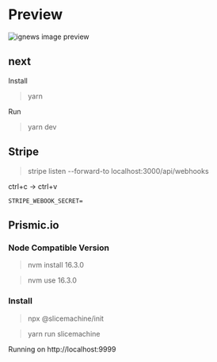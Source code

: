 # Preview

![ignews image preview](https://github.com/hstrada/ignite-reactjs/blob/master/.github/03-ignews.png?raw=true)

## next

Install
> yarn

Run
> yarn dev

## Stripe

> stripe listen --forward-to localhost:3000/api/webhooks

ctrl+c -> ctrl+v

`STRIPE_WEBOOK_SECRET=`

## Prismic.io

### Node Compatible Version

> nvm install 16.3.0

> nvm use 16.3.0

### Install

> npx @slicemachine/init

> yarn run slicemachine

Running on http://localhost:9999
